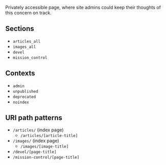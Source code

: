 

<!--HIGH-->

Privately accessible page, where site admins could keep their thoughts of this concern on&nbsp;track.

<!--/HIGH-->

## Sections

- `articles_all`
- `images_all`
- `devel`
- `mission_control`


## Contexts

- `admin`
- `unpublished`
- `deprecated`
- `noindex`


## URI path patterns

- `/articles/` (index page)
  - `/articles/[article-title]`
- `/images/` (index page)
  - `/images/[image-title]`
- `/devel/[page-title]`
- `/mission-control/[page-title]`
